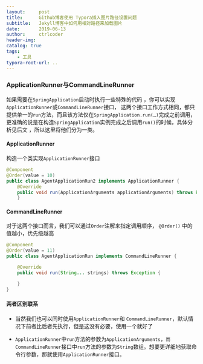 ```yaml
---
layout:     post
title:      Github博客使用 Typora插入图片路径设置问题
subtitle:   Jekyll博客中如何用相对路径来加载图片
date:       2019-06-13
author:     ctrlcoder
header-img: 
catalog: true
tags:
    - 工具
typora-root-url: ..
---
```


### ApplicationRunner与CommandLineRunner

如果需要在`SpringApplication`启动时执行一些特殊的代码 ，你可以实现`ApplicationRunner`或`CommandLineRunner`接口， 这两个接口工作方式相同，都只提供单一的`run`方法，而且该方法仅在`SpringApplication.run(…)`完成之前调用，更准确的说是在构造`SpringApplication`实例完成之后调用`run()`的时候，具体分析见后文 ，所以这里将他们分为一类。
#### ApplicationRunner
构造一个类实现`ApplicationRunner`接口
```java
@Component
@Order(value = 10)
public class AgentApplicationRun2 implements ApplicationRunner {
	@Override
	public void run(ApplicationArguments applicationArguments) throws Exception {
	}
```

#### CommandLineRunner
对于这两个接口而言，我们可以通过`Order`注解来指定调用顺序， `@Order()` 中的值越小，优先级越高
```java
@Component
@Order(value = 11)
public class AgentApplicationRun implements CommandLineRunner {

	@Override
	public void run(String... strings) throws Exception {

	}
}
```
#### 两者区别联系

- 当然我们也可以同时使用`ApplicationRunner`和 `CommandLineRunner`，默认情况下前者比后者先执行，但是这没有必要，使用一个就好了

- `ApplicationRunner`中`run`方法的参数为`ApplicationArguments`，`而CommandLineRunner`接口中`run`方法的参数为`String`数组。想要更详细地获取命令行参数，那就使用`ApplicationRunner`接口。